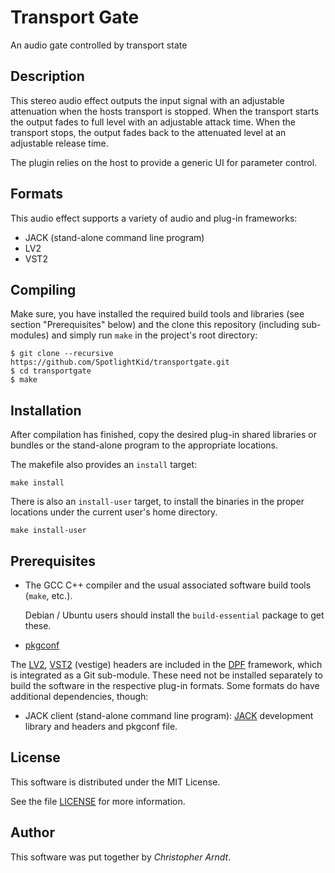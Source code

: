 # Transport Gate

An audio gate controlled by transport state


## Description

This stereo audio effect outputs the input signal with an adjustable
attenuation when the hosts transport is stopped. When the transport starts the
output fades to full level with an adjustable attack time. When the transport
stops, the output fades back to the attenuated level at an adjustable release
time.

The plugin relies on the host to provide a generic UI for parameter control.


## Formats

This audio effect supports a variety of audio and plug-in frameworks:

* JACK (stand-alone command line program)
* LV2
* VST2


## Compiling

Make sure, you have installed the required build tools and libraries (see
section "Prerequisites" below) and the clone this repository (including
sub-modules) and simply run `make` in the project's root directory:

    $ git clone --recursive https://github.com/SpotlightKid/transportgate.git
    $ cd transportgate
    $ make


## Installation

After compilation has finished, copy the desired plug-in shared libraries or
bundles or the stand-alone program to the appropriate locations.

The makefile also provides an `install` target:

    make install

There is also an `install-user` target, to install the binaries in the proper
locations under the current user's home directory.

    make install-user


## Prerequisites

* The GCC C++ compiler and the usual associated software build tools
  (`make`, etc.).

  Debian / Ubuntu users should install the `build-essential` package
  to get these.

* [pkgconf]

The [LV2], [VST2] (vestige) headers are included in the [DPF] framework, which
is integrated as a Git sub-module. These need not be installed separately to
build the software in the respective plug-in formats. Some formats do have
additional dependencies, though:

* JACK client (stand-alone command line program): [JACK] development library
  and headers and pkgconf file.


## License

This software is distributed under the MIT License.

See the file [LICENSE](LICENSE) for more information.


## Author

This software was put together by *Christopher Arndt*.


[cookiecutter-dpf-effect]: https://github.com/SpotlightKid/cookiecutter-dpf-effect
[DPF]: https://github.com/DISTRHO/DPF
[JACK]: http://jackaudio.org/
[LV2]: http://lv2plug.in/
[pkgconf]: https://github.com/pkgconf/pkgconf
[VST2]: https://en.wikipedia.org/wiki/Virtual_Studio_Technology

